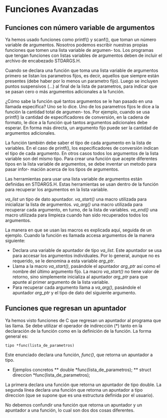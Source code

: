 # Funciones Avanzadas

## Funciones con número variable de argumentos

Ya hemos usado funciones como printf() y scanf(), que toman un número variable de argumentos.
Nosotros podemos escribir nuestras propias funciones que tomen una lista variable de argumen-
tos. Los programas que tengan funciones con listas variables de argumentos deben de incluir 
el archivo de encabezado STDARGS.H.

Cuando se declara una función que toma una lista variable de argumentos primero se listan los 
parametros fijos, es decir, aquellos que siempre están presentes (debe haber por lo menos un
parametro fijo). Luego se incluyen puntos suspensivos (...) al final de la lista de parametros,
para indicar que se pasan cero o más argumentos adicionales a la función. 

¿Cómo sabe la función qué tantos argumentos se le han pasado en una llamada especifica?
Uno se lo dice. Uno de los parametros fijos le dice a la función la cantidad total de argumen-
tos. Por ejemplo, cuando se usa printf() la cantidad de especificadores de conversión, en la 
cadena de formato, le dice a la función qué tantos argumentos adicionales debe esperar. En 
forma más directa, un argumento fijo puede ser la cantidad de argumentos adicionales.

La función también debe saber el tipo de cada argumento en la lista de variables. En el caso de 
printf(), los especificadores de conversión indican el tipo de cada argumento. En otros casos 
todos los argumentos de la lista variable son del mismo tipo. Para crear una función que acepte
diferentes tipos en la lista variable de argumentos, se debe inventar un metodo para pasar infor-
mación acerca de los tipos de argumentos.

Las herramientas para usar una lista variable de argumentos están definidas en STDARGS.H. Estas 
herramientas se usan dentro de la función para recuperar los argumentos en la lista variable.

*va_list* un tipo de dato apuntador.
*va_start()* una macro utilizada para inicializar la lista de argumentos.
*va_arg()* una macro utilizada para recuperar cada argumento, en turno, de la lista de variables.
*va_end()* una macro utilizada para limpieza cuando han sido recuperados todos los argumentos.

La manera en que se usan las macros es explicada aquí, seguida de un ejemplo. Cuando la función es
llamada accesa argumentos de la manera siguiente: 

* Declara una variable de apuntador de tipo *va_list*. Este apuntador se usa para accesar los 
	argumentos individuales. Por lo general, aunque no es requerido, se le denomina a esta variable
	*arg_ptr*.
* Llama a la macro *va_start()*, pasándole el apuntador *arg_ptr* así como el nombre del último 
	argumento fijo. La macro *va_start()* no tiene valor de retorno, sino simplemente inicializa al
	apuntador *arg_ptr* para que apunte al primer argumento de la lista variable.
* Para recuperar cada argumento llama a *va_arg()*, pasándole el apuntador *arg_ptr* y el tipo de 
	dato del siguiente argumento.

## Funciones que regresan un apuntador 

Ya hemos visto funciones de C que regresan un apuntador al programa que las llama. Se debe utilizar 
el operador de indirección (*) tanto en la declaración de la función como en la definición de la 
función. La forma general es:

```tipo *func(lista_de_parametros)```

Este enunciado declara una función, *func()*, que retorna un apuntador a tipo. 

* Ejemplos concretos
** double *func(lista_de_parametros);
** struct direccion *func(lista_de_parametros);

La primera declara una función que retorna un apuntador de tipo double. La segunda línea declara una
función que retorna un apuntador a tipo direccion (que se supone que es una estructura definida por 
el usuario).

No debemos confundir una función que retorna un apuntador y un apuntador a una función, lo cual son dos
dos cosas diferentes.
